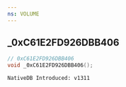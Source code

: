 ```yaml
---
ns: VOLUME
---
```

## _0xC61E2FD926DBB406

```c
// 0xC61E2FD926DBB406
void _0xC61E2FD926DBB406();
```

```
NativeDB Introduced: v1311
```

